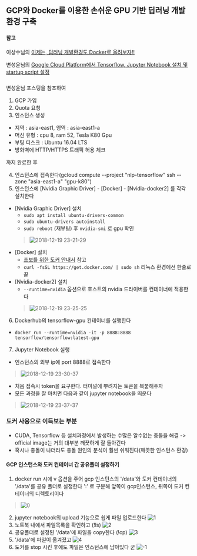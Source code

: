 ## GCP와 Docker를 이용한 손쉬운 GPU 기반 딥러닝 개발환경 구축

#### 참고
이상수님의 [이제는, 딥러닝 개발환경도 Docker로 올려보자!!](https://github.com/2sang/Moducon-Docker-tf-setup/blob/master/Docker-tensorflow-setup.pdf)

변성윤님의 [Google Cloud Platform에서 Tensorflow, Jupyter Notebook 설치 및 startup script 설정](https://zzsza.github.io/gcp/2018/06/14/install-tensorflow-jupyter-in-gcp/)

### 

변성윤님 포스팅을 참조하여 

1) GCP 가입 
2) Quota 요청
3) 인스턴스 생성
  - 지역 : asia-east1, 영역 : asia-east1-a
  - 머신 유형 : cpu 8, ram 52, Tesla K80 Gpu
  - 부팅 디스크 : Ubuntu 16.04 LTS
  - 방화벽에 HTTP/HTTPS 트래픽 허용 체크

까지 완료한 후 

4) 인스턴스에 접속한다(gcloud compute --project "nlp-tensorflow" ssh --zone "asia-east1-a" "gpu-k80")
5) 인스턴스에 [Nvidia Graphic Driver] - [Docker] - [Nvidia-docker2] 를 각각 설치한다
  - [Nvidia Graphic Driver] 설치
    - `sudo apt install ubuntu-drivers-common`
    - `sudo ubuntu-drivers autoinstall`
    - `sudo reboot` (재부팅) 후 `nvidia-smi` 로 gpu 확인 
    > ![2018-12-19 23-21-29](https://user-images.githubusercontent.com/38183218/50225819-e7545000-03e4-11e9-80de-d460367c1534.png)
  - [Docker] 설치
    - [초보를 위한 도커 안내서](https://subicura.com/2017/01/19/docker-guide-for-beginners-2.html) 참고
    - `curl -fsSL https://get.docker.com/ | sudo sh` 리눅스 환경에선 한줄로 끝
  - [Nvidia-docker2] 설치
    - `--runtime=nvidia` 옵션으로 호스트의 nvidia 드라이버를 컨테이너에 적용한다
    > ![2018-12-19 23-25-25](https://user-images.githubusercontent.com/38183218/50226003-6c3f6980-03e5-11e9-8c0c-6207cc1b081f.png)
6) Dockerhub의 tensorflow-gpu 컨테이너를 실행한다
  - `docker run --runtime=nvidia -it -p 8888:8888 tensorflow/tensorflow:latest-gpu`
  
7) Jupyter Notebook 실행
  - 인스턴스의 외부 ip에 port 8888로 접속한다
  > ![2018-12-19 23-30-37](https://user-images.githubusercontent.com/38183218/50226557-dc9aba80-03e6-11e9-90c2-94db7fe25d7c.png)
  - 처음 접속시 token을 요구한다. 터미널에 뿌려지는 토큰을 복붙해주자
  - 모든 과정을 잘 마치면 다음과 같이 jupyter notebook을 띄운다
  > ![2018-12-19 23-37-37](https://user-images.githubusercontent.com/38183218/50226743-5632a880-03e7-11e9-98b3-4074557bcf59.png)
  
### 도커 사용으로 이득보는 부분
- CUDA, Tensorflow 등 설치과정에서 발생하는 수많은 알수없는 충돌을 해결 -> official image는 거의 대부분 깨끗하게 잘 돌아간다
- 혹시나 충돌이 나더라도 충돌 원인의 분석이 훨씬 쉬워진다(깨끗한 인스턴스 환경)



#### GCP 인스턴스와 도커 컨테이너 간 공유폴더 설정하기

1) docker run 시에 v 옵션을 주어 gcp 인스턴스의 '/data'와 도커 컨테이너의 '/data'를 공유 폴더로 설정한다 ':' 로 구분해 앞쪽이 gcp인스턴스, 뒤쪽이 도커 컨테이너의 디렉토리이다 
> ![0](https://user-images.githubusercontent.com/38183218/50374489-7bffbd80-0632-11e9-8bad-3d5a1ba9b0e9.PNG)
2) jupyter notebook의 upload 기능으로 쉽게 파일 업로드한다
![1](https://user-images.githubusercontent.com/38183218/50374490-7bffbd80-0632-11e9-9cdb-c0345fb3c5bb.PNG)
3) 노트북 내에서 파일목록을 확인하고 (!ls)
![2](https://user-images.githubusercontent.com/38183218/50374491-7c985400-0632-11e9-83fd-2cdc7c7c8fa0.PNG)
4) 공유폴더로 설정된 '/data'에 파일을 copy한다 (!cp)
![3](https://user-images.githubusercontent.com/38183218/50374492-7e621780-0632-11e9-8d38-5b2adc7f2096.PNG)
5) '/data'에 파일이 옮겨졌고
![4](https://user-images.githubusercontent.com/38183218/50374493-7e621780-0632-11e9-9959-1e61e8fb6973.PNG)
6) 도커를 stop 시킨 후에도 파일은 인스턴스에 남아있다 굳
![-1](https://user-images.githubusercontent.com/38183218/50374485-786c3680-0632-11e9-8a07-807c6fc058b7.PNG)
